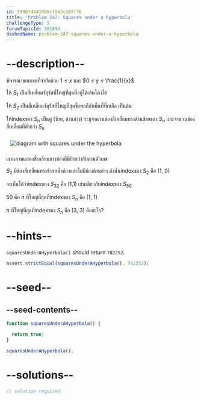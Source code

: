 ```yaml
---
id: 5900f4641000cf542c50ff76
title: 'Problem 247: Squares under a hyperbola'
challengeType: 5
forumTopicId: 301894
dashedName: problem-247-squares-under-a-hyperbola
---
```


# --description--

พิจารณาขอบเขตที่จำกัดด้วย $1 ≤ x$ และ $0 ≤ y ≤ \frac{1}{x}$

ให้ $S_1$ เป็นสี่เหลี่ยมจัตุรัสที่ใหญ่ที่สุดที่อยู่ใต้เส้นโค้งได้

ให้ $S_2$ เป็นสี่เหลี่ยมจัตุรัสที่ใหญ่ที่สุดซึ่งพอดีกับพื้นที่ที่เหลือ เป็นต้น

ให้indexของ $S_n$ เป็นคู่ (ซ้าย, ด้านล่าง) ระบุจำนวนช่องสี่เหลี่ยมทางด้านซ้ายของ $S_n$ และจำนวนช่องสี่เหลี่ยมที่ต่ำกว่า $S_n$

<img class="img-responsive center-block" alt="diagram with squares under the hyperbola" src="https://cdn.freecodecamp.org/curriculum/project-euler/squares-under-a-hyperbola.gif" style="background-color: white; padding: 10px;">

แผนภาพแสดงสี่เหลี่ยมบางช่องที่มีป้ายกำกับตามตัวเลข

$S_2$ มีช่องสี่เหลี่ยมทางซ้ายหนึ่งช่องและไม่มีช่องด้านล่าง ดังนั้นindexของ $S_2$ คือ (1, 0)

จะเห็นได้ว่าindexของ $S_{32}$ คือ (1,1) เช่นเดียวกับindexของ $S_{50}$

50 คือ $n$ ที่ใหญ่ที่สุดที่indexของ $S_n$ คือ (1, 1)

$n$ ที่ใหญ่ที่สุดที่indexของ $S_n$ คือ (3, 3) คืออะไร?

# --hints--

`squaresUnderAHyperbola()` should return `782252`.

```js
assert.strictEqual(squaresUnderAHyperbola(), 782252);
```

# --seed--

## --seed-contents--

```js
function squaresUnderAHyperbola() {

  return true;
}

squaresUnderAHyperbola();
```

# --solutions--

```js
// solution required
```
